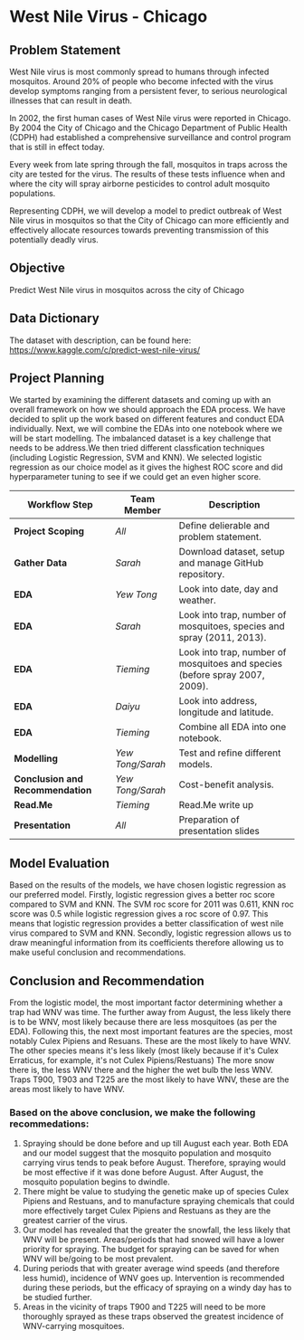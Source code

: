 # West Nile Virus - Chicago


## Problem Statement
West Nile virus is most commonly spread to humans through infected mosquitos. Around 20% of people who become infected with the virus develop symptoms ranging from a persistent fever, to serious neurological illnesses that can result in death.

In 2002, the first human cases of West Nile virus were reported in Chicago. By 2004 the City of Chicago and the Chicago Department of Public Health (CDPH) had established a comprehensive surveillance and control program that is still in effect today.

Every week from late spring through the fall, mosquitos in traps across the city are tested for the virus. The results of these tests influence when and where the city will spray airborne pesticides to control adult mosquito populations.

Representing CDPH, we will develop a model to predict outbreak of West Nile virus in mosquitos so that the City of Chicago can more efficiently and effectively allocate resources towards preventing transmission of this potentially deadly virus.​

## Objective

Predict West Nile virus in mosquitos across the city of Chicago

## Data Dictionary 
The dataset with description, can be found here: https://www.kaggle.com/c/predict-west-nile-virus/ 

## Project Planning
We started by examining the different datasets and coming up with an overall framework on how we should approach the EDA process. We have decided to split up the work based on different features and conduct EDA individually. Next, we will combine the EDAs into one notebook where we will be start modelling. The imbalanced dataset is a key challenge that needs to be address.We then tried different classfication techniques (including Logistic Regression, SVM and KNN). We selected logistic regression as our choice model as it gives the highest ROC score and did hyperparameter tuning to see if we could get an even higher score. 

|Workflow Step|Team Member|Description|
|---|---|---|
|**Project Scoping**|*All*|Define delierable and problem statement.| 
|**Gather Data**|*Sarah*|Download dataset, setup and manage GitHub repository.|
|**EDA**|*Yew Tong*|Look into date, day and weather.|
|**EDA**|*Sarah*|Look into trap, number of mosquitoes, species and spray (2011, 2013).|
|**EDA**|*Tieming*|Look into trap, number of mosquitoes and species (before spray 2007, 2009).|
|**EDA**|*Daiyu*|Look into address, longitude and latitude.|
|**EDA**|*Tieming*|Combine all EDA into one notebook.|
|**Modelling**|*Yew Tong/Sarah*|Test and refine different models.|
|**Conclusion and Recommendation**|*Yew Tong/Sarah*|Cost-benefit analysis.|
|**Read.Me**|*Tieming*|Read.Me write up|
|**Presentation**|*All*|Preparation of presentation slides|




## Model Evaluation

Based on the results of the models, we have chosen logistic regression as our preferred model. Firstly, logistic regression gives a better roc score compared to SVM and KNN. The SVM roc score for 2011 was 0.611, KNN roc score was 0.5 while logistic regression gives a roc score of 0.97. This means that logistic regression provides a better classification of west nile virus compared to SVM and KNN. Secondly, logistic regression allows us to draw meaningful information from its coefficients therefore allowing us to make useful conclusion and recommendations.    



## Conclusion and Recommendation

From the logistic model, the most important factor determining whether a trap had WNV was time. The further away from August, the less likely there is to be WNV, most likely because there are less mosquitoes (as per the EDA). Following this, the next most important features are the species, most notably Culex Pipiens and Resuans. These are the most likely to have WNV. The other species means it's less likely (most likely because if it's Culex Erraticus, for example, it's not Culex Pipiens/Restuans)
The more snow there is, the less WNV there and the higher the wet bulb the less WNV. Traps T900, T903 and T225 are the most likely to have WNV, these are the areas most likely to have WNV.

### Based on the above conclusion, we make the following recommedations:
1. Spraying should be done before and up till August each year. Both EDA and our model suggest that the mosquito population and mosquito carrying virus tends to peak before August. Therefore, spraying would be most effective if it was done before August. After August, the mosquito population begins to dwindle.
2. There might be value to studying the genetic make up of species Culex Pipiens and Restuans, and to manufacture spraying chemicals that could more effectively target Culex Pipiens and Restuans as they are the greatest carrier of the virus.
3. Our model has revealed that the greater the snowfall, the less likely that WNV will be present. Areas/periods that had snowed will have a lower priority for spraying. The budget for spraying can be saved for when WNV will be/going to be most prevalent.
4. During periods that with greater average wind speeds (and therefore less humid), incidence of WNV goes up. Intervention is recommended during these periods, but the efficacy of spraying on a windy day has to be studied further.
5. Areas in the vicinity of traps T900 and T225 will need to be more thoroughly sprayed as these traps observed the greatest incidence of WNV-carrying mosquitoes.




